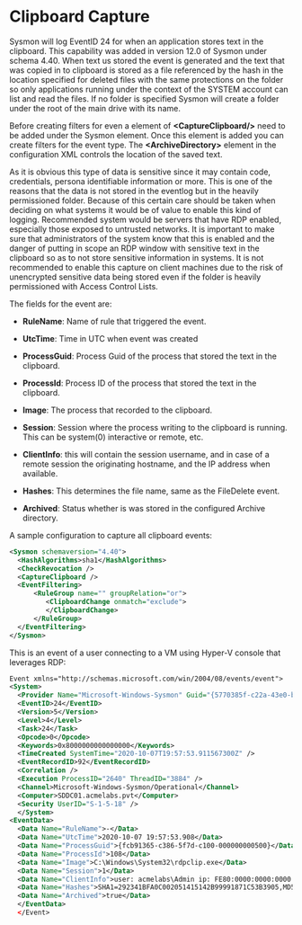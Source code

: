 Clipboard Capture
=================

Sysmon will log EventID 24 for when an application stores text in the clipboard. This capability was added in version 12.0 of Sysmon under schema 4.40. When text us stored the event is generated and the text that was copied in to clipboard is stored as a file referenced by the hash in the location specified for deleted files with the same protections on the folder so only applications running under the context of the SYSTEM account can list and read the files. If no folder is specified Sysmon will create a folder under the root of the main drive with its name. 

Before creating filters for even a element of **\<CaptureClipboard\/\>** need to be added under the Sysmon element. Once this element is added you can create filters for the event type. The **\<ArchiveDirectory\>** element in the configuration XML controls the location of the saved text. 

As it is obvious this type of data is sensitive since it may contain code, credentials, persona identifiable information or more. This is one of the reasons that the data is not stored in the eventlog but in the heavily permissioned folder. Because of this certain care should be taken when deciding on what systems it would be of value to enable this kind of logging. Recommended system would be servers that have RDP enabled, especially those exposed to untrusted networks. It is important to make sure that administrators of the system know that this is enabled and the danger of putting in scope an RDP window with sensitive text in the clipboard so as to not store sensitive information in systems. It is not recommended to enable this capture on client machines due to the risk of unencrypted sensitive data being stored even if the folder is heavily permissioned with Access Control Lists.


The fields for the event are:

* **RuleName**: Name of rule that triggered the event.

* **UtcTime**: Time in UTC when event was created

* **ProcessGuid**: Process Guid of the process that stored the text in the clipboard.

* **ProcessId**: Process ID of the process that stored the text in the clipboard.

* **Image**: The process that recorded to the clipboard.

* **Session**: Session where the process writing to the clipboard is running. This can be system(0) interactive or remote, etc.

* **ClientInfo**: this will contain the session username, and in case of a remote session the originating hostname, and the IP address when available.

* **Hashes**: This determines the file name, same as the FileDelete event.

* **Archived**: Status whether is was stored in the configured Archive directory.

A sample configuration to capture all clipboard events:

```XML
<Sysmon schemaversion="4.40">
  <HashAlgorithms>sha1</HashAlgorithms>
  <CheckRevocation />
  <CaptureClipboard />
  <EventFiltering>
      <RuleGroup name="" groupRelation="or">
         <ClipboardChange onmatch="exclude">
         </ClipboardChange>
      </RuleGroup> 
  </EventFiltering>
</Sysmon>

```

This is an event of a user connecting to a VM using Hyper-V console that leverages RDP:

```XML
Event xmlns="http://schemas.microsoft.com/win/2004/08/events/event">
<System>
  <Provider Name="Microsoft-Windows-Sysmon" Guid="{5770385f-c22a-43e0-bf4c-06f5698ffbd9}" /> 
  <EventID>24</EventID> 
  <Version>5</Version> 
  <Level>4</Level> 
  <Task>24</Task> 
  <Opcode>0</Opcode> 
  <Keywords>0x8000000000000000</Keywords> 
  <TimeCreated SystemTime="2020-10-07T19:57:53.911567300Z" /> 
  <EventRecordID>92</EventRecordID> 
  <Correlation /> 
  <Execution ProcessID="2640" ThreadID="3884" /> 
  <Channel>Microsoft-Windows-Sysmon/Operational</Channel> 
  <Computer>SDDC01.acmelabs.pvt</Computer> 
  <Security UserID="S-1-5-18" /> 
  </System>
<EventData>
  <Data Name="RuleName">-</Data> 
  <Data Name="UtcTime">2020-10-07 19:57:53.908</Data> 
  <Data Name="ProcessGuid">{fcb91365-c386-5f7d-c100-000000000500}</Data> 
  <Data Name="ProcessId">108</Data> 
  <Data Name="Image">C:\Windows\System32\rdpclip.exe</Data> 
  <Data Name="Session">1</Data> 
  <Data Name="ClientInfo">user: acmelabs\Admin ip: FE80:0000:0000:0000:013E:52B8:0C83:3DE3 hostname: DESKTOP-LH0AJLB</Data> 
  <Data Name="Hashes">SHA1=292341BFA0C002051415142B99991871C53B3905,MD5=94B9F6FA8509AB6771F72304C0B3538B,SHA256=1AAE1F7AD5E7CB54F0302794430DFBB0CCCF6DA1F3C79DE1B17E8D367D7BF6C1,IMPHASH=00000000000000000000000000000000</Data> 
  <Data Name="Archived">true</Data> 
  </EventData>
  </Event>
```



